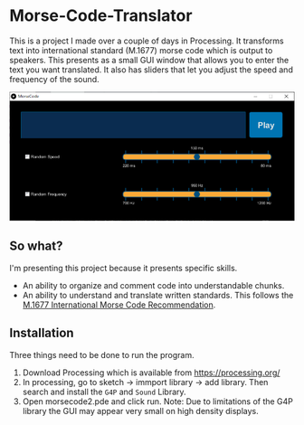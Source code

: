 # Morse-Code-Translator
This is a project I made over a couple of days in Processing. It transforms text into international standard (M.1677) morse code  which is output to speakers. This presents as a small GUI window that allows you to enter the text you want translated. It also has sliders that let you adjust the speed and frequency of the sound.

![Presentation of the user interface](GUI_Example.PNG)

## So what?
I'm presenting this project because it presents specific skills.
* An ability to organize and comment code into understandable chunks.
* An ability to understand and translate written standards. This follows the [M.1677 International Morse Code Recommendation](https://www.itu.int/rec/R-REC-M.1677-1-200910-I/).



## Installation
Three things need to be done to run the program.
1. Download Processing which is available from https://processing.org/
2. In processing, go to sketch -> immport library -> add library. Then search and install the `G4P` and `Sound` Library.
3. Open morsecode2.pde and click run.
Note: Due to limitations of the G4P library the GUI may appear very small on high density displays.
